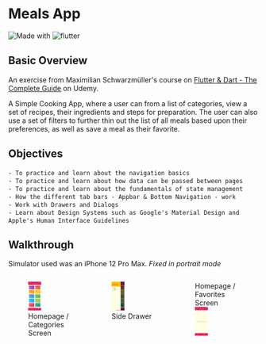 # Meals App

![Made with](https://img.shields.io/badge/Made%20with-Dart-blue)
![flutter](https://img.shields.io/badge/flutter-v1.22.5-blue)

## Basic Overview

An exercise from Maximilian Schwarzmüller's course on [Flutter & Dart - The Complete Guide](https://www.udemy.com/course/learn-flutter-dart-to-build-ios-android-apps/) on Udemy.

A Simple Cooking App, where a user can from a list of categories, view a set of recipes, their ingredients and steps for preparation. The user can also use a set of filters to further thin out the list of all meals based upon their preferences, as well as save a meal as their favorite.

## Objectives
```
- To practice and learn about the navigation basics
- To practice and learn about how data can be passed between pages
- To practice and learn about the fundamentals of state management
- How the different tab bars - Appbar & Bottom Navigation - work
- Work with Drawers and Dialogs
- Learn about Design Systems such as Google's Material Design and Apple's Human Interface Guidelines
```

## Walkthrough

Simulator used was an iPhone 12 Pro Max.
*Fixed in portrait mode*

<!-- ### Main Screen -->
<div style="display:flex">
    <figure>
        <img src="/Screenshots/1.png" alt="Categories" width=30%>
        <figcaption>Homepage / Categories Screen</figcaption>
    </figure>
    <figure>
        <img src="/Screenshots/2.png" alt="Categories" width=30%>
        <figcaption>Side Drawer</figcaption>
    </figure>
    <figure>
        <figcaption>Homepage / Favorites Screen</figcaption>
        <img src="/Screenshots/3.png" alt="Categories" width=30%>
    </figure>
    <!-- <figure>
        <figcaption>Category Meals Screen</figcaption>
        <img src="/Screenshots/4.png" alt="Categories" width=30%>
    </figure>
    <figure>
        <figcaption>Category Meals Screen</figcaption>
        <img src="/Screenshots/5.png" alt="Categories" width=30%>
    </figure>
    <figure>
        <figcaption>Category Meals Screen</figcaption>
        <img src="/Screenshots/8.png" alt="Categories" width=30%>
    </figure>
    <figure>
        <figcaption>Meal Detail Screen</figcaption>
        <img src="/Screenshots/6.png" alt="Categories" width=30%>
    </figure>
    <figure>
        <figcaption>Meal Detail Screen, Toggled Favorite</figcaption>
        <img src="/Screenshots/7.png" alt="Categories" width=30%>
    </figure>
    <figure>
        <figcaption>Meal Detail Screen, Toggled Favorite</figcaption>
        <img src="/Screenshots/9.png" alt="Categories" width=30%>
    </figure>
    <figure>
        <figcaption>Favorites Screen</figcaption>
        <img src="/Screenshots/10.png" alt="Categories" width=30%>
    </figure>
    <figure>
        <figcaption>Filters Screen</figcaption>
        <img src="/Screenshots/11.png" alt="Categories" width=30%>
    </figure>
    <figure>
        <figcaption>Filters Screen, Toggled</figcaption>
        <img src="/Screenshots/12.png" alt="Categories" width=30%>
    </figure> -->
    <!-- <label>
    <img src="/Screenshots/1.png" alt="Screenshot" width=30%>
    </label>
     -->
</div>